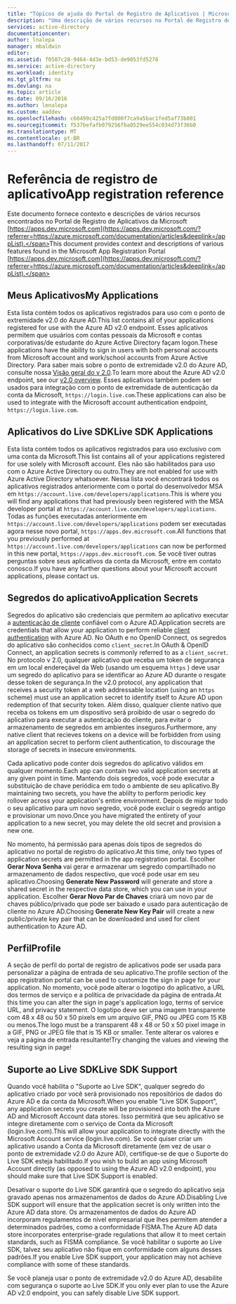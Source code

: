 ```yaml
---
title: "Tópicos de ajuda do Portal de Registro de Aplicativos | Microsoft Docs"
description: "Uma descrição de vários recursos no Portal de Registro de Aplicativos da Microsoft."
services: active-directory
documentationcenter: 
author: lnalepa
manager: mbaldwin
editor: 
ms.assetid: f0507c28-9464-4d3e-bd53-de9053fd5278
ms.service: active-directory
ms.workload: identity
ms.tgt_pltfrm: na
ms.devlang: na
ms.topic: article
ms.date: 09/16/2016
ms.author: lenalepa
ms.custom: aaddev
ms.openlocfilehash: c60499c425a7fd800f7ca9a5bac1fed5af73b801
ms.sourcegitcommit: f537befafb079256fba0529ee554c034d73f36b0
ms.translationtype: MT
ms.contentlocale: pt-BR
ms.lasthandoff: 07/11/2017
---
```

# <a name="app-registration-reference"></a><span data-ttu-id="9bebd-103">Referência de registro de aplicativo</span><span class="sxs-lookup"><span data-stu-id="9bebd-103">App registration reference</span></span>
<span data-ttu-id="9bebd-104">Este documento fornece contexto e descrições de vários recursos encontrados no Portal de Registro de Aplicativos da Microsoft [https://apps.dev.microsoft.com](https://apps.dev.microsoft.com/?referrer=https://azure.microsoft.com/documentation/articles&deeplink=/appList).</span><span class="sxs-lookup"><span data-stu-id="9bebd-104">This document provides context and descriptions of various features found in the Microsoft App Registration Portal [https://apps.dev.microsoft.com](https://apps.dev.microsoft.com/?referrer=https://azure.microsoft.com/documentation/articles&deeplink=/appList).</span></span>

## <a name="my-applications"></a><span data-ttu-id="9bebd-105">Meus Aplicativos</span><span class="sxs-lookup"><span data-stu-id="9bebd-105">My Applications</span></span>
<span data-ttu-id="9bebd-106">Esta lista contém todos os aplicativos registrados para uso com o ponto de extremidade v2.0 do Azure AD.</span><span class="sxs-lookup"><span data-stu-id="9bebd-106">This list contains all of your applications registered for use with the Azure AD v2.0 endpoint.</span></span>  <span data-ttu-id="9bebd-107">Esses aplicativos permitem que usuários com contas pessoais da Microsoft e contas corporativas/de estudante do Azure Active Directory façam logon.</span><span class="sxs-lookup"><span data-stu-id="9bebd-107">These applications have the ability to sign in users with both personal accounts from Microsoft account and work/school accounts from Azure Active Directory.</span></span>  <span data-ttu-id="9bebd-108">Para saber mais sobre o ponto de extremidade v2.0 do Azure AD, consulte nossa [Visão geral do v 2.0](active-directory-appmodel-v2-overview.md).</span><span class="sxs-lookup"><span data-stu-id="9bebd-108">To learn more about the Azure AD v2.0 endpoint, see our [v2.0 overview](active-directory-appmodel-v2-overview.md).</span></span>  <span data-ttu-id="9bebd-109">Esses aplicativos também podem ser usados para integração com o ponto de extremidade de autenticação da conta da Microsoft, `https://login.live.com`.</span><span class="sxs-lookup"><span data-stu-id="9bebd-109">These applications can also be used to integrate with the Microsoft account authentication endpoint, `https://login.live.com`.</span></span>

## <a name="live-sdk-applications"></a><span data-ttu-id="9bebd-110">Aplicativos do Live SDK</span><span class="sxs-lookup"><span data-stu-id="9bebd-110">Live SDK Applications</span></span>
<span data-ttu-id="9bebd-111">Esta lista contém todos os aplicativos registrados para uso exclusivo com uma conta da Microsoft.</span><span class="sxs-lookup"><span data-stu-id="9bebd-111">This list contains all of your applications registered for use solely with Microsoft account.</span></span>  <span data-ttu-id="9bebd-112">Eles não são habilitados para uso com o Azure Active Directory ou outro.</span><span class="sxs-lookup"><span data-stu-id="9bebd-112">They are not enabled for use with Azure Active Directory whatsoever.</span></span>  <span data-ttu-id="9bebd-113">Nessa lista você encontrará todos os aplicativos registrados anteriormente com o portal do desenvolvedor MSA em `https://account.live.com/developers/applications`.</span><span class="sxs-lookup"><span data-stu-id="9bebd-113">This is where you will find any applications that had previously been registered with the MSA developer portal at `https://account.live.com/developers/applications`.</span></span>  <span data-ttu-id="9bebd-114">Todas as funções executadas anteriormente em `https://account.live.com/developers/applications` podem ser executadas agora nesse novo portal, `https://apps.dev.microsoft.com`.</span><span class="sxs-lookup"><span data-stu-id="9bebd-114">All functions that you previously performed at `https://account.live.com/developers/applications` can now be performed in this new portal, `https://apps.dev.microsoft.com`.</span></span>  <span data-ttu-id="9bebd-115">Se você tiver outras perguntas sobre seus aplicativos da conta da Microsoft, entre em contato conosco.</span><span class="sxs-lookup"><span data-stu-id="9bebd-115">If you have any further questions about your Microsoft account applications, please contact us.</span></span>

## <a name="application-secrets"></a><span data-ttu-id="9bebd-116">Segredos do aplicativo</span><span class="sxs-lookup"><span data-stu-id="9bebd-116">Application Secrets</span></span>
<span data-ttu-id="9bebd-117">Segredos do aplicativo são credenciais que permitem ao aplicativo executar a [autenticação de cliente](http://tools.ietf.org/html/rfc6749#section-2.3) confiável com o Azure AD.</span><span class="sxs-lookup"><span data-stu-id="9bebd-117">Application secrets are credentials that allow your application to perform reliable [client authentication](http://tools.ietf.org/html/rfc6749#section-2.3) with Azure AD.</span></span>  <span data-ttu-id="9bebd-118">No OAuth e no OpenID Connect, os segredos do aplicativo são conhecidos como `client_secret`.</span><span class="sxs-lookup"><span data-stu-id="9bebd-118">In OAuth & OpenID Connect, an application secrets is commonly referred to as a `client_secret`.</span></span>  <span data-ttu-id="9bebd-119">No protocolo v 2.0, qualquer aplicativo que receba um token de segurança em um local endereçável da Web (usando um esquema `https` ) deve usar um segredo do aplicativo para se identificar ao Azure AD durante o resgate desse token de segurança.</span><span class="sxs-lookup"><span data-stu-id="9bebd-119">In the v2.0 protocol, any application that receives a security token at a web addressable location (using an `https` scheme) must use an application secret to identify itself to Azure AD upon redemption of that security token.</span></span>  <span data-ttu-id="9bebd-120">Além disso, qualquer cliente nativo que receba os tokens em um dispositivo será proibido de usar o segredo do aplicativo para executar a autenticação do cliente, para evitar o armazenamento de segredos em ambientes inseguros.</span><span class="sxs-lookup"><span data-stu-id="9bebd-120">Furthermore, any native client that recieves tokens on a device will be forbidden from using an application secret to perform client authentication, to discourage the storage of secrets in insecure environments.</span></span>

<span data-ttu-id="9bebd-121">Cada aplicativo pode conter dois segredos do aplicativo válidos em qualquer momento.</span><span class="sxs-lookup"><span data-stu-id="9bebd-121">Each app can contain two valid application secrets at any given point in time.</span></span>  <span data-ttu-id="9bebd-122">Mantendo dois segredos, você pode executar a substituição de chave periódica em todo o ambiente de seu aplicativo.</span><span class="sxs-lookup"><span data-stu-id="9bebd-122">By maintaining two secrets, you have the ablilty to perform periodic key rollover across your application's entire environment.</span></span>  <span data-ttu-id="9bebd-123">Depois de migrar todo o seu aplicativo para um novo segredo, você pode excluir o segredo antigo e provisionar um novo.</span><span class="sxs-lookup"><span data-stu-id="9bebd-123">Once you have migrated the entirety of your application to a new secret, you may delete the old secret and provision a new one.</span></span>

<span data-ttu-id="9bebd-124">No momento, há permissão para apenas dois tipos de segredos do aplicativo no portal de registro do aplicativo.</span><span class="sxs-lookup"><span data-stu-id="9bebd-124">At this time, only two types of application secrets are permitted in the app registration portal.</span></span>  <span data-ttu-id="9bebd-125">Escolher **Gerar Nova Senha** vai gerar e armazenar um segredo compartilhado no armazenamento de dados respectivo, que você pode usar em seu aplicativo.</span><span class="sxs-lookup"><span data-stu-id="9bebd-125">Choosing **Generate New Password** will generate and store a shared secret in the respective data store, which you can use in your application.</span></span>  <span data-ttu-id="9bebd-126">Escolher **Gerar Novo Par de Chaves** criará um novo par de chaves público/privado que pode ser baixado e usado para autenticação de cliente no Azure AD.</span><span class="sxs-lookup"><span data-stu-id="9bebd-126">Choosing **Generate New Key Pair** will create a new public/private key pair that can be downloaded and used for client authentication to Azure AD.</span></span>

## <a name="profile"></a><span data-ttu-id="9bebd-127">Perfil</span><span class="sxs-lookup"><span data-stu-id="9bebd-127">Profile</span></span>
<span data-ttu-id="9bebd-128">A seção de perfil do portal de registro de aplicativos pode ser usada para personalizar a página de entrada de seu aplicativo.</span><span class="sxs-lookup"><span data-stu-id="9bebd-128">The profile section of the app registration portal can be used to customize the sign in page for your application.</span></span>  <span data-ttu-id="9bebd-129">No momento, você pode alterar o logotipo do aplicativo, a URL dos termos de serviço e a política de privacidade da página de entrada.</span><span class="sxs-lookup"><span data-stu-id="9bebd-129">At this time you can alter the sign in page's application logo, terms of service URL, and privacy statement.</span></span>  <span data-ttu-id="9bebd-130">O logotipo deve ser uma imagem transparente com 48 x 48 ou 50 x 50 pixels em um arquivo GIF, PNG ou JPEG com 15 KB ou menos.</span><span class="sxs-lookup"><span data-stu-id="9bebd-130">The logo must be a transparent 48 x 48 or 50 x 50 pixel image in a GIF, PNG or JPEG file that is 15 KB or smaller.</span></span>  <span data-ttu-id="9bebd-131">Tente alterar os valores e veja a página de entrada resultante!</span><span class="sxs-lookup"><span data-stu-id="9bebd-131">Try changing the values and viewing the resulting sign in page!</span></span>

## <a name="live-sdk-support"></a><span data-ttu-id="9bebd-132">Suporte ao Live SDK</span><span class="sxs-lookup"><span data-stu-id="9bebd-132">Live SDK Support</span></span>
<span data-ttu-id="9bebd-133">Quando você habilita o "Suporte ao Live SDK", qualquer segredo do aplicativo criado por você será provisionado nos repositórios de dados do Azure AD e da conta da Microsoft.</span><span class="sxs-lookup"><span data-stu-id="9bebd-133">When you enable "Live SDK Support", any application secrets you create will be provisioned into both the Azure AD and Microsoft Account data stores.</span></span>  <span data-ttu-id="9bebd-134">Isso permitirá que seu aplicativo se integre diretamente com o serviço de Conta da Microsoft (login.live.com).</span><span class="sxs-lookup"><span data-stu-id="9bebd-134">This will allow your application to integrate directly with the Microsoft Account service (login.live.com).</span></span>  <span data-ttu-id="9bebd-135">Se você quiser criar um aplicativo usando a Conta da Microsoft diretamente (em vez de usar o ponto de extremidade v2.0 do Azure AD), certifique-se de que o Suporte do Live SDK esteja habilitado.</span><span class="sxs-lookup"><span data-stu-id="9bebd-135">If you wish to build an app using Microsoft Account directly (as opposed to using the Azure AD v2.0 endpoint), you should make sure that Live SDK Support is enabled.</span></span>

<span data-ttu-id="9bebd-136">Desativar o suporte do Live SDK garantirá que o segredo do aplicativo seja gravado apenas nos armazenamentos de dados do Azure AD.</span><span class="sxs-lookup"><span data-stu-id="9bebd-136">Disabling Live SDK support will ensure that the application secret is only written into the Azure AD data store.</span></span>  <span data-ttu-id="9bebd-137">Os armazenamentos de dados do Azure AD incorporam regulamentos de nível empresarial que lhes permitem atender a determinados padrões, como a conformidade FISMA.</span><span class="sxs-lookup"><span data-stu-id="9bebd-137">The Azure AD data store incorporates enterprise-grade regulations that allow it to meet certain standards, such as FISMA compliance.</span></span>  <span data-ttu-id="9bebd-138">Se você habilitar o suporte ao Live SDK, talvez seu aplicativo não fique em conformidade com alguns desses padrões.</span><span class="sxs-lookup"><span data-stu-id="9bebd-138">If you enable Live SDK support, your application may not achieve compliance with some of these standards.</span></span>

<span data-ttu-id="9bebd-139">Se você planeja usar o ponto de extremidade v2.0 do Azure AD, desabilite com segurança o suporte ao Live SDK.</span><span class="sxs-lookup"><span data-stu-id="9bebd-139">If you only ever plan to use the Azure AD v2.0 endpoint, you can safely disable Live SDK support.</span></span>

